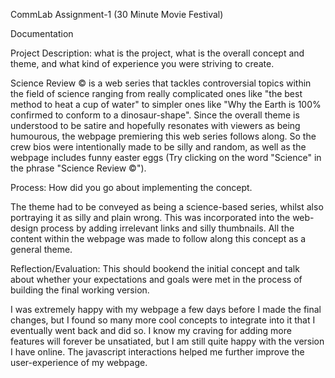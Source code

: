 CommLab Assignment-1 (30 Minute Movie Festival)

Documentation

Project Description: what is the project, what is the overall concept and theme, and what kind of experience you were striving to create.

Science Review © is a web series that tackles controversial topics within the field of science ranging from really complicated ones like "the best method to heat a cup of water" to simpler ones like "Why the Earth is 100% confirmed to conform to a dinosaur-shape". Since the overall theme is understood to be satire and hopefully resonates with viewers as being humourous, the webpage premiering this web series follows along. So the crew bios were intentionally made to be silly and random, as well as the webpage includes funny easter eggs (Try clicking on the word "Science" in the phrase "Science Review ©").

Process: How did you go about implementing the concept.

The theme had to be conveyed as being a science-based series, whilst also portraying it as silly and plain wrong. This was incorporated into the web-design process by adding irrelevant links and silly thumbnails. All the content within the webpage was made to follow along this concept as a general theme.

Reflection/Evaluation: This should bookend the initial concept and talk about whether your expectations and goals were met in the process of building the final working version.

I was extremely happy with my webpage a few days before I made the final changes, but I found so many more cool concepts to integrate into it that I eventually went back and did so. I know my craving for adding more features will forever be unsatiated, but I am still quite happy with the version I have online. The javascript interactions helped me further improve the user-experience of my webpage.
